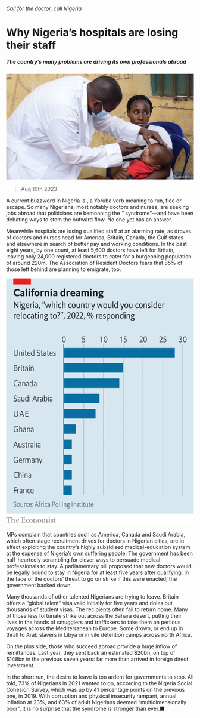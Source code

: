 ###### Call for the doctor, call Nigeria

# Why Nigeria’s hospitals are losing their staff 

##### The country’s many problems are driving its own professionals abroad 

![image](images/20230812_MAP502.jpg) 

> Aug 10th 2023 

A current buzzword in Nigeria is , a Yoruba verb meaning to run, flee or escape. So many Nigerians, most notably doctors and nurses, are seeking jobs abroad that politicians are bemoaning the “ syndrome”—and have been debating ways to stem the outward flow. No one yet has an answer. 

Meanwhile hospitals are losing qualified staff at an alarming rate, as droves of doctors and nurses head for America, Britain, Canada, the Gulf states and elsewhere in search of better pay and working conditions. In the past eight years, by one count, at least 5,600 doctors have left for Britain, leaving only 24,000 registered doctors to cater for a burgeoning population of around 220m. The Association of Resident Doctors fears that 85% of those left behind are planning to emigrate, too.

![image](images/20230812_MAC106.png) 


MPs complain that countries such as America, Canada and Saudi Arabia, which often stage recruitment drives for doctors in Nigerian cities, are in effect exploiting the country’s highly subsidised medical-education system at the expense of Nigeria’s own suffering people. The government has been half-heartedly scrambling for clever ways to persuade medical professionals to stay. A parliamentary bill proposed that new doctors would be legally bound to stay in Nigeria for at least five years after qualifying. In the face of the doctors’ threat to go on strike if this were enacted, the government backed down.

Many thousands of other talented Nigerians are trying to leave. Britain offers a “global talent” visa valid initially for five years and doles out thousands of student visas. The recipients often fail to return home. Many of those less fortunate strike out across the Sahara desert, putting their lives in the hands of smugglers and traffickers to take them on perilous voyages across the Mediterranean to Europe. Some drown, or end up in thrall to Arab slavers in Libya or in vile detention camps across north Africa.

On the plus side, those who succeed abroad provide a huge inflow of remittances. Last year, they sent back an estimated $20bn, on top of $148bn in the previous seven years: far more than arrived in foreign direct investment.

In the short run, the desire to leave is too ardent for governments to stop. All told, 73% of Nigerians in 2021 wanted to go, according to the Nigeria Social Cohesion Survey, which was up by 41 percentage points on the previous one, in 2019. With corruption and physical insecurity rampant, annual inflation at 23%, and 63% of adult Nigerians deemed “multidimensionally poor”, it is no surprise that the syndrome is stronger than ever.■


